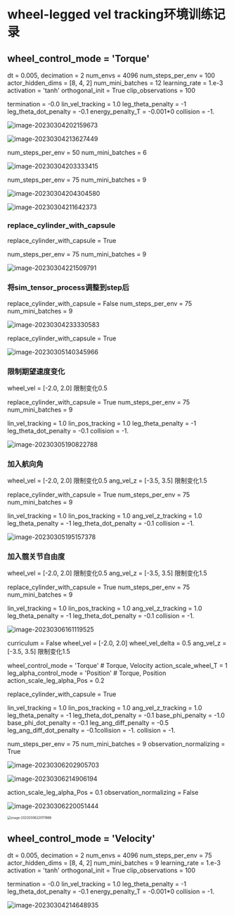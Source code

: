 # wheel-legged vel tracking环境训练记录



## wheel_control_mode = 'Torque'

dt = 0.005, decimation = 2
num_envs = 4096
num_steps_per_env = 100
actor_hidden_dims = [8, 4, 2]
num_mini_batches = 12
learning_rate = 1.e-3
activation = 'tanh'
orthogonal_init = True
clip_observations = 100

termination = -0.0
lin_vel_tracking = 1.0
leg_theta_penalty = -1
leg_theta_dot_penalty = -0.1
energy_penalty_T = -0.001*0
collision = -1.

![image-20230304202159673](http://hongxiwong-pic.oss-cn-beijing.aliyuncs.com/img/image-20230304202159673.png)

![image-20230304213627449](http://hongxiwong-pic.oss-cn-beijing.aliyuncs.com/img/image-20230304213627449.png)

num_steps_per_env = 50
num_mini_batches = 6

![image-20230304203333415](http://hongxiwong-pic.oss-cn-beijing.aliyuncs.com/img/image-20230304203333415.png)

num_steps_per_env = 75
num_mini_batches = 9

![image-20230304204304580](http://hongxiwong-pic.oss-cn-beijing.aliyuncs.com/img/image-20230304204304580.png)

![image-20230304211642373](http://hongxiwong-pic.oss-cn-beijing.aliyuncs.com/img/image-20230304211642373.png)

### replace_cylinder_with_capsule

replace_cylinder_with_capsule = True

num_steps_per_env = 75
num_mini_batches = 9

![image-20230304221509791](http://hongxiwong-pic.oss-cn-beijing.aliyuncs.com/img/image-20230304221509791.png)

### 将sim_tensor_process调整到step后

replace_cylinder_with_capsule = False
num_steps_per_env = 75
num_mini_batches = 9

![image-20230304233330583](http://hongxiwong-pic.oss-cn-beijing.aliyuncs.com/img/image-20230304233330583.png)

replace_cylinder_with_capsule = True

![image-20230305140345966](http://hongxiwong-pic.oss-cn-beijing.aliyuncs.com/img/image-20230305140345966.png)

### 限制期望速度变化

wheel_vel = [-2.0, 2.0] 限制变化0.5

replace_cylinder_with_capsule = True
num_steps_per_env = 75
num_mini_batches = 9

lin_vel_tracking = 1.0
lin_pos_tracking = 1.0
leg_theta_penalty = -1
leg_theta_dot_penalty = -0.1
collision = -1.

![image-20230305190822788](http://hongxiwong-pic.oss-cn-beijing.aliyuncs.com/img/image-20230305190822788.png)

### 加入航向角

wheel_vel = [-2.0, 2.0] 限制变化0.5
ang_vel_z = [-3.5, 3.5] 限制变化1.5

replace_cylinder_with_capsule = True
num_steps_per_env = 75
num_mini_batches = 9

lin_vel_tracking = 1.0
lin_pos_tracking = 1.0
ang_vel_z_tracking = 1.0
leg_theta_penalty = -1
leg_theta_dot_penalty = -0.1
collision = -1.

![image-20230305195157378](http://hongxiwong-pic.oss-cn-beijing.aliyuncs.com/img/image-20230305195157378.png)

### 加入髋关节自由度

wheel_vel = [-2.0, 2.0] 限制变化0.5
ang_vel_z = [-3.5, 3.5] 限制变化1.5

replace_cylinder_with_capsule = True
num_steps_per_env = 75
num_mini_batches = 9

lin_vel_tracking = 1.0
lin_pos_tracking = 1.0
ang_vel_z_tracking = 1.0
leg_theta_penalty = -1
leg_theta_dot_penalty = -0.1
collision = -1.

![image-20230306161119525](http://hongxiwong-pic.oss-cn-beijing.aliyuncs.com/img/image-20230306161119525.png)

curriculum = False
wheel_vel = [-2.0, 2.0]
wheel_vel_delta = 0.5
ang_vel_z = [-3.5, 3.5] 限制变化1.5

wheel_control_mode = 'Torque' # Torque, Velocity
action_scale_wheel_T = 1
leg_alpha_control_mode = 'Position' # Torque, Position
action_scale_leg_alpha_Pos = 0.2

replace_cylinder_with_capsule = True

lin_vel_tracking = 1.0
lin_pos_tracking = 1.0
ang_vel_z_tracking = 1.0
leg_theta_penalty = -1
leg_theta_dot_penalty = -0.1
base_phi_penalty = -1.0
base_phi_dot_penalty = -0.1
leg_ang_diff_penalty = -0.5
leg_ang_diff_dot_penalty = -0.1collision = -1.
collision = -1.

num_steps_per_env = 75
num_mini_batches = 9
observation_normalizing = True

![image-20230306202905703](http://hongxiwong-pic.oss-cn-beijing.aliyuncs.com/img/image-20230306202905703.png)

![image-20230306214906194](http://hongxiwong-pic.oss-cn-beijing.aliyuncs.com/img/image-20230306214906194.png)

action_scale_leg_alpha_Pos = 0.1
observation_normalizing = False

![image-20230306220051444](http://hongxiwong-pic.oss-cn-beijing.aliyuncs.com/img/image-20230306220051444.png)

<img src="http://hongxiwong-pic.oss-cn-beijing.aliyuncs.com/img/image-20230306220111666.png" alt="image-20230306220111666" style="zoom:50%;" />

## wheel_control_mode = 'Velocity'

dt = 0.005, decimation = 2
num_envs = 4096
num_steps_per_env = 75
actor_hidden_dims = [8, 4, 2]
num_mini_batches = 9
learning_rate = 1.e-3
activation = 'tanh'
orthogonal_init = True
clip_observations = 100

termination = -0.0
lin_vel_tracking = 1.0
leg_theta_penalty = -1
leg_theta_dot_penalty = -0.1
energy_penalty_T = -0.001*0
collision = -1.

![image-20230304214648935](http://hongxiwong-pic.oss-cn-beijing.aliyuncs.com/img/image-20230304214648935.png)
